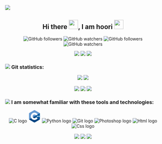 <img width="140px" src="https://img.shields.io/badge/welcome-1abedb.svg?style=flat&logo=github&color=violet">
<div align="center">

## Hi there <img src="https://raw.githubusercontent.com/MartinHeinz/MartinHeinz/master/wave.gif" width=30px, height=30px />, I am hoori <img src="https://c.tenor.com/eT_e-q0D5xoAAAAC/long-livethe-blob-sunglasses.gif" width=30px, height=30px />

![GitHub followers](https://img.shields.io/github/followers/hooridahesh?color=%230984e3&logo=github)
![GitHub watchers](https://img.shields.io/github/watchers/hooridahesh/hooridahesh?color=%234cd137&label=Profile%20views%20&logo=github)
![GitHub followers](https://img.shields.io/github/followers/hooridahesh?color=%230984e3&logo=github&style=for-the-badge)
![GitHub watchers](https://img.shields.io/github/watchers/hooridahesh/hooridahesh?color=%234cd137&label=Profile%20views%20&logo=github&style=for-the-badge)
<!--![GitHub User's stars](https://img.shields.io/github/stars/hooridahesh?color=%23ef5777&logo=github)-->

<!--<img alt="Github Viewers" src="https://komarev.com/ghpvc/?username=hooridahesh&style=flat&color=4cd137&logo=github">-->

<img width="225px"  src="https://s6.uupload.ir/files/untitled-1_fd1p.jpg">
<img width="225px"  src="https://s6.uupload.ir/files/untitled-1_fd1p.jpg">
<img width="225px"  src="https://s6.uupload.ir/files/untitled-1_fd1p.jpg">

### <p align="left"><img src="https://img.icons8.com/glyph-neue/452/github.png" width="27px"> Git statistics:</p>
<img width="412px" src="https://github-readme-stats.vercel.app/api?username=hooridahesh&show_icons=true&theme=algolia">
<!--[![Top Langs](https://github-readme-stats.vercel.app/api/top-langs/?username=hooridahesh&langs_count=8&theme=algolia)](https://github.com/hooridahesh/hooridahesh)-->
<img height="162px" src="https://github-readme-stats.vercel.app/api/top-langs?username=hooridahesh&show_icons=true&locale=en&layout=compact&theme=algolia">
<br><br>
<img width="225px"  src="https://s6.uupload.ir/files/untitled-1_fd1p.jpg">
<img width="225px"  src="https://s6.uupload.ir/files/untitled-1_fd1p.jpg">
<img width="225px"  src="https://s6.uupload.ir/files/untitled-1_fd1p.jpg">

### <p align="left"><img src="http://s3.amazonaws.com/pix.iemoji.com/images/emoji/apple/ios-12/256/nerd-face.png" width="27px"> I am somewhat familiar with these tools and technologies:</p>
<img width="35px" src="https://upload.wikimedia.org/wikipedia/commons/1/19/C_Logo.png" alt="C logo">
<img width="40px" src="https://raw.githubusercontent.com/devicons/devicon/master/icons/cplusplus/cplusplus-original.svg" alt="C++ logo">
<img width="38px" src="https://cdn-icons-png.flaticon.com/512/5968/5968350.png" alt="Python logo">
<img width="47px" src="https://img.icons8.com/color/344/git.png" alt="Git logo">
<img width="34px" src="https://cdn-icons-png.flaticon.com/512/5968/5968520.png" alt="Photoshop logo">
<img width="42px" src="https://img.icons8.com/color/452/html-5--v1.png" alt="Html logo">
<img width="42px" src="https://img.icons8.com/color/452/css3.png" alt="Css logo">
<br><br>
<img width="225px"  src="https://s6.uupload.ir/files/untitled-1_fd1p.jpg">
<img width="225px"  src="https://s6.uupload.ir/files/untitled-1_fd1p.jpg">
<img width="225px"  src="https://s6.uupload.ir/files/untitled-1_fd1p.jpg">


</div>
